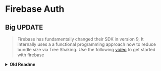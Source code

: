 # Firebase Auth

## Big UPDATE

> Firebase has fundamentally changed their SDK in version 9, It internally uses a a functional programming approach now to reduce bundle size via Tree Shaking. Use the following [video](https://www.youtube.com/watch?v=rQvOAnNvcNQ) to get started with firebase

<details><summary><b>Old Readme</b></summary>
  
## Intro

Begins here

:exclamation: :exclamation: Please DO NOT copy and paste code. Very Important you understand what's going on. :exclamation: :exclamation:

:exclamation: :exclamation: **I have updated this repo on August 24 10:00 PM --ish** :exclamation: :exclamation:

1.  onAuthStateChanged() is now only called in the useEffect, it is unnecessary to have anywhere else as that listener will trigger anytime a signIn or a signOut happens

2.  added express server and mongodb. So when user signs in using google, and if it's the first time then their info is stored in the mongoDB database.

3.  The Readme has been updated but I might left some old instructions in by mistake. Ask me if something doesn't make sense

:exclamation: :exclamation: :exclamation: :exclamation:

Please follow [Scott's Repo](https://github.com/cb-i-4/m6-3-dbs--firebase) on how to first configure [firebase](https://firebase.google.com/) through your browser and receive your config info, if u haven't already.

_This is basically my flow when I work with firebase auth. So there could be issues I have not faced :stuck_out_tongue_closed_eyes:_

## Contents

- [Set Up Configuration](#Set-Up-Configuration)
- [Setting up CurrentUserContext](#Setting-Up-CurrentUserContext)
- [Getting Started with Auth](#Getting-Started-with-Auth)
  - [Adding an Observer/Listener to Our Application](#Adding-an-Observerto-Our-Application)
    - [Persistance](#Persistance)
  - [Signing In](#Signing-In)
  - [Signing Out](#Signing-Out)
- [What's Next](#What's-Next)
- [Notes](#Notes)

## Set Up Configuration

Create a **firebaseConfig.js** file and put your firebase configurations there and export it. Add this file to .gitignore. [But google tells me it's safe to not hide your API keys for firebase](https://stackoverflow.com/questions/37482366/is-it-safe-to-expose-firebase-apikey-to-the-public). So you might not actually have to put it in .gitignore, but just to be safe. You also might not need all of these properties.

```javascript
const firebaseConfig = {
  apiKey: "__________________",
  authDomain: "__________________",
  databaseURL: "__________________",
  projectId: "__________________",
  storageBucket: "__________________",
  messagingSenderId: "__________________",
  appId: "__________________",
  measurementId: "__________________",
};

export default firebaseConfig;
```

In your **firebase.js** now we import firebase, firebase auth and set up all the other things. See the file **firebase.js**

```javascript
// Import firebase and firebase auth
import firebase from "firebase/app";
import "firebase/auth";
//Import firebaseConfig from our hidden file
import firebaseConfig from "./firebaseConfig";

//Initialize firebase
firebase.initializeApp(firebaseConfig);

//Set firebase auth and export it
export const auth = firebase.auth();
//Get google auth provider (There are simialr ones for fb, github etc), export it
export const googleAuthProvider = new firebase.auth.GoogleAuthProvider();
//export firebase
export default firebase;
```

## Setting Up CurrentUserContext

_You could use Redux or any othe state management library as well_

I am using a reducer to handle my currentUser state. There are three cases right now.
See the **CurrentUserContext.js** file.

1. signing in
2. signing out
3. app refresh (we need this for some persistance, you dont want to have to log in every single time you leave and come back)

## Getting Started with Auth

We need 2 functions, one for signing in and another for signing out. Then we will pass them through our context provider, so that our Sign In and Sign Out buttons located elsewhere can use them. But first we need to set some things in our useEffect() hook.

### Adding an Observer to Our Application

We need something similar to an Event Listener (or an observer as firebase docs calls it), that monitors when a user logs in or out and does something with that information. Firebase gives us the onAuthStateChanged(callback) function to do just that.

1. **onAuthStateChanged(callback):** This function is basically where the magic happens. This function is kind of like an Event Listener, in that it is listening for changes in the authentication state. In the callback of this function, you have access to the user object generated when you sign in or sign out. Everytime a sign in or sign out event occurs, this function runs. It returns a user object with a lot of properties (not all of them useful, but **DEFINITELY** check it out) when you sign in. It returns **null** when the user signs out. We store this user object or null in our React state by doing a dispatch to the reducer. Next we move back to the home page using history.push('/').

onAuthStateChanged() returns a function , which we clear when our Context Provider unmounts. So we call unlisten() in the return of our useEffect() and clean up our listener and prevent any memory leak. So we store the result of this function (which returns a function) in a variable (unlisten). And on the resturn of our useEffect we call it.

#### Persistance

Since our useEffect loads up this observer every single time we exit our app and come back, the callbak is fired once right away when the app mounts and hence it gets the last authentication state it had previously stored when the user closed the app. This is why we already have persistance

```javascript
useEffect(() => {
  //When the App loads I will attach my onAuthStateChanged Observers
  const unlisten = auth.onAuthStateChanged(async (user) => {
    console.log("Auth state changed", user);
    if (user) {
      ////////////If this is a Sign In we additionally want to contact our BE server//////////
      const response = await fetch("/api/auth/googleSignIn", {
        method: "POST",
        headers: { "content-type": "application/json" },
        body: JSON.stringify(user),
      });

      const userInfoFromMongoDB = await response.json();
      console.log(userInfoFromMongoDB);
      // We probaly want to do something more useful than a console log,
      // Perhaps check the response from BE and see if everything is all right
      // Befored doing your dispatch
      ////////////////////////////////////////////////////////////////////////

      dispatchCurrentUser({ type: "sign-in", payload: { user } });
    } else {
      console.log("Observer still fires with unlisten() below when I sign out");
      dispatchCurrentUser({ type: "sign-out", payload: { user } });
    }
  });

  // Unsubscribe to this listener when app unmounts, preventing memory leaks
  return () => {
    unlisten();
  };
}, []);
```

### Signing In

1. **signInWithPopup(googleAuthProvider):** We pass it the googleAuthProvider that we import at the begining. This shows the pop up on the screen. The once you choose your account, that's it you are signed in and this will trigger the callback of onAuthStateChanged() that we set up in our useEffect

```javascript
const signInWithGoogle = async (ev) => {
  ev.preventDefault();
  try {
    await auth.signInWithPopup(googleAuthProvider);
  } catch (err) {
    console.log(err);
  }
};
```

Next we just use the sign out function where we need it. In this cause the Sign In button on the NavBar component. See **SignIn.js**

```javascript
<SignInWithGoogleButton onClick={signInWithGoogle}>
```

### Signing Out

We will use our third function from firebase auth when signing out.

3. **signOut()**: As the name suggests, it signs you out and triggers the **callback of onAuthStateChanged()**, causing the user to become null. As seen above.

```javascript
const handleSignOut = async (ev) => {
  ev.preventDefault();
  auth.signOut();
  history.push("/");
};
```

We then call it on the sign out button in the **Navbar** component. See **Navbar.js**

```javascript
<SignOutButton onClick={handleSignOut}>Sign Out</SignOutButton>
```

## What's Next

Now our React State will update everytime the user logs in or out. We can use this information in other components to render them accordingly. See Navbar, Profile, even the redirection in SignIn and SignOut

When the user is logged in, we should be able to access some unique information about said user. For example the email and uid (I beleive this is unique, not sure if it changes). And perhaps this user wants to make a HTTP request (fetch) to the backend server, perhaps to retrieve some info from your mongo database. But maybe you want to make sure that the user actually has the right to retrieve that information. So when someone first make a post etc that adds/updates something in the database you also probably want to store the uid/email along with it. Next time you retrieve it, in your fetch you should also include this information and check against the database to make sure if you can send back that information.

::exclamation:: BE with MongoDB has now been added, check the server code too ::exclamation::

## Notes

You can run this app after to **add a firebaseConfig.js file in the src folder**, and find out who you are thanks to google :grin:

The sign in and sign up using email doesn't work. If you want you can play around with that, but I suggest you work on the project.
</details>
